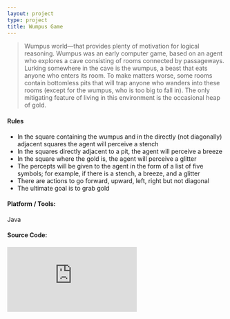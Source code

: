 ```yaml
---
layout: project
type: project
title: Wumpus Game
---
```


>Wumpus world—that provides plenty of motivation for logical reasoning. Wumpus was an early computer game, based on an agent who explores a cave consisting of rooms connected by passageways. Lurking somewhere in the cave is the wumpus, a beast that eats anyone who enters its room. To make matters worse, some rooms contain bottomless pits that will trap anyone who wanders into these rooms (except for the wumpus, who is too big to fall in). The only mitigating feature of living in this environment is the occasional heap of gold.

<h4>Rules</h4>
<ul>
<li>In the square containing the wumpus and in the directly (not diagonally) adjacent squares
the agent will perceive a stench</li>
<li>In the squares directly adjacent to a pit, the agent will perceive a breeze</li>
<li>In the square where the gold is, the agent will perceive a glitter</li>
<li>The percepts will be given to the agent in the form of a list of five symbols; for example,
if there is a stench, a breeze, and a glitter</li>
<li>There are actions to go forward, upward, left, right but not diagonal</li>
<li>The ultimate goal is to grab gold</li>
</ul>

<h4 id="unorderedlist">Platform / Tools:</h4>
Java

<div class="blog-title">
<h4><b>Source Code:</b> <a href="https://github.com/monirulhossainanik/WumpusGame"><i class="fa fa-github fa-lg"></i></a>
</h4>
</div>

<div class="embed-responsive embed-responsive-16by9">
  <iframe class="embed-responsive-item" src="https://www.youtube.com/embed/BTG9gLF4FBw" frameborder="0" allow="accelerometer; autoplay; encrypted-media; gyroscope; picture-in-picture" allowfullscreen></iframe>
</div>
